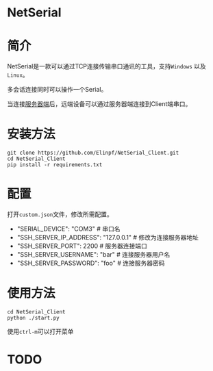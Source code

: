 # NetSerial

# 简介

NetSerial是一款可以通过TCP连接传输串口通讯的工具，支持`Windows` 以及 `Linux`。

多会话连接同时可以操作一个Serial。

当连接[服务器端](https://github.com/Elinpf/NetSerial_Server)后，远端设备可以通过服务器端连接到Client端串口。

# 安装方法
```
git clone https://github.com/Elinpf/NetSerial_Client.git
cd NetSerial_Client
pip install -r requirements.txt
```

# 配置

打开`custom.json`文件，修改所需配置。

- "SERIAL_DEVICE": "COM3"  # 串口名
- "SSH_SERVER_IP_ADDRESS": "127.0.0.1"  # 修改为连接服务器地址
- "SSH_SERVER_PORT": 2200  # 服务器连接端口
- "SSH_SERVER_USERNAME": "bar"  # 连接服务器用户名
- "SSH_SERVER_PASSWORD": "foo"  # 连接服务器密码

# 使用方法
```
cd NetSerial_Client
python ./start.py
```

使用`ctrl-m`可以打开菜单


# TODO
